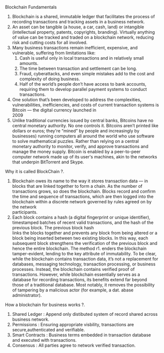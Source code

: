 Blockchain Fundamentals

1. Blockchain is a shared, immutable ledger that facilitates the process of recording transactions and tracking assets in a business network. 
2. An asset can be tangible (a house, a car, cash, land) or intangible (intellectual property, patents, copyrights, branding). 
   Virtually anything of value can be tracked and traded on a blockchain network, reducing risk and cutting costs for all involved.
3. Many business transactions remain inefficient, expensive, and vulnerable, suffering from limitations like:
     1. Cash is useful only in local transactions and in relatively small amounts.
     2. The time between transaction and settlement can be long.
     3. Fraud, cyberattacks, and even simple mistakes add to the cost and complexity of doing business.
     4. Half of the world’s people don’t have access to bank accounts, requiring them to develop parallel payment systems to conduct transactions.
4. One solution that’s been developed to address the complexities, vulnerabilities, inefficiencies, and costs of current transaction systems is Bitcoin — the digital currency launched in    
     2009 
5. Unlike traditional currencies issued by central banks, Bitcoins have no central monetary authority. No one controls it. 
   Bitcoins aren’t printed like dollars or euros; they're “mined” by people and increasingly by businesses) running computers all around the world who use software to solve mathematical 
   puzzles. 
   Rather than relying on a central monetary authority to monitor, verify, and approve transactions and manage the money supply.
   Bitcoin is enabled by a peer-to-peer computer network made up of its user's machines, akin to the networks that underpin BitTorrent and Skype.

Why it is called BlockChain ?.

1.  Blockchain owes its name to the way it stores transaction data — in blocks that are linked together to form a chain. As the number of transactions grows, so does the blockchain. 
    Blocks record and confirm the time and sequence of transactions, which are then logged into the blockchain within a discrete network governed by rules agreed on by the network   
    participants.
2.  Each block contains a hash (a digital fingerprint or unique identifier), timestamped batches of recent valid transactions, and the hash of the previous block. The previous block hash   
    links the blocks together and prevents any block from being altered or a block being inserted between two existing blocks. In this way, each subsequent block strengthens the 
    verification of the previous block and hence the entire blockchain. The method r1. enders the blockchain tamper-evident, lending to the key attribute of immutability.
    To be clear, while the blockchain contains transaction data, it’s not a replacement for databases, messaging technology, transaction processing, or business processes. Instead, the 
    blockchain contains verified proof of transactions. However, while blockchain essentially serves as a database for recording transactions, its benefits extend far beyond those of a 
    traditional database. Most notably, it removes the possibility of tampering by a malicious actor (for example, a dat. abase administrator).

How a blockchain for business works ?.

1. Shared Ledger : Append only distibuted system of record shared across business network.
2. Permissions : Ensuring appropriate visbility, transactions are secure,authenticated and verifiable.
3. Smart Contracts : Business terms embedded in transaction database and executed with transactions.
4. Consensus : All parties agree to network verified transaction.

